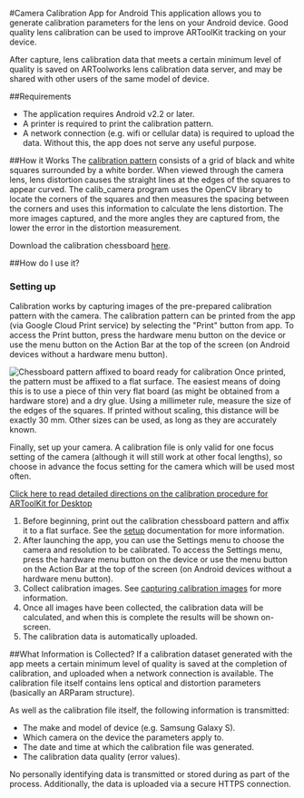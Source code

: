 #Camera Calibration App for Android
This application allows you to generate calibration parameters for the lens on your Android device. Good quality lens calibration can be used to improve ARToolKit tracking on your device.

After capture, lens calibration data that meets a certain minimum level of quality is saved on ARToolworks lens calibration data server, and may be shared with other users of the same model of device.

##Requirements
-   The application requires Android v2.2 or later.
-   A printer is required to print the calibration pattern.
-   A network connection (e.g. wifi or cellular data) is required to upload the data. Without this, the app does not serve any useful purpose.

##How it Works
The [calibration pattern][chessboard] consists of a grid of black and white squares surrounded by a white border. When viewed through the camera lens, lens distortion causes the straight lines at the edges of the squares to appear curved. The calib_camera program uses the OpenCV library to locate the corners of the squares and then measures the spacing between the corners and uses this information to calculate the lens distortion. The more images captured, and the more angles they are captured from, the lower the error in the distortion measurement.

Download the calibration chessboard [here][chessboard].

##How do I use it?

### Setting up
Calibration works by capturing images of the pre-prepared calibration pattern with the camera. The calibration pattern can be printed from the app (via Google Cloud Print service) by selecting the "Print" button from app. To access the Print button, press the hardware menu button on the device or use the menu button on the Action Bar at the top of the screen (on Android devices without a hardware menu button).

![Chessboard pattern affixed to board ready for calibration][chessboard_screen]
Once printed, the pattern must be affixed to a flat surface. The easiest means of doing this is to use a piece of thin very flat board (as might be obtained from a hardware store) and a dry glue. Using a millimeter rule, measure the size of the edges of the squares. If printed without scaling, this distance will be exactly 30 mm. Other sizes can be used, as long as they are accurately known.

Finally, set up your camera. A calibration file is only valid for one focus setting of the camera (although it will still work at other focal lengths), so choose in advance the focus setting for the camera which will be used most often.

[Click here to read detailed directions on the calibration procedure for ARToolKit for Desktop][calibrating_camera]

1.   Before beginning, print out the calibration chessboard pattern and affix it to a flat surface. See the [setup][setup] documentation for more information.
2.   After launching the app, you can use the Settings menu to choose the camera and resolution to be calibrated. To access the Settings menu, press the hardware menu button on the device or use the menu button on the Action Bar at the top of the screen (on Android devices without a hardware menu button).
3.   Collect calibration images. See [capturing calibration images][capturing] for more information.
4.   Once all images have been collected, the calibration data will be calculated, and when this is complete the results will be shown on-screen.
5.   The calibration data is automatically uploaded.

##What Information is Collected?
If a calibration dataset generated with the app meets a certain minimum level of quality is saved at the completion of calibration, and uploaded when a network connection is available. The calibration file itself contains lens optical and distortion parameters (basically an ARParam structure).

As well as the calibration file itself, the following information is transmitted:

-   The make and model of device (e.g. Samsung Galaxy S).
-   Which camera on the device the parameters apply to.
-   The date and time at which the calibration file was generated.
-   The calibration data quality (error values).

No personally identifying data is transmitted or stored during as part of the process. Additionally, the data is uploaded via a secure HTTPS connection.

[chessboard]:/File:Calibration_chessboard.pdf "wikilink"
[chessboard_screen]:/File:Chessboard_ready_for_calibration.JPG "wikilink"
[calibrating_camera]:/Calibrating_your_camera "wikilink"
[setup]:/Calibrating_your_camera#Setting_up "wikilink"
[capturing]:/Calibrating_your_camera#Capturing_calibration_images "wikilink"